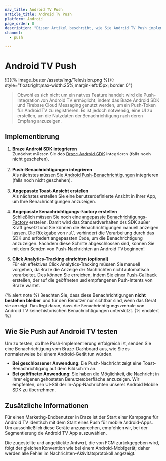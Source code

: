 ```yaml
---
nav_title: Android TV Push
article_title: Android TV Push
platform: Android
page_order: 8
description: "Dieser Artikel beschreibt, wie Sie Android TV Push implementieren und testen können."
channel:
  - push

---
```


# Android TV Push
![]({% image_buster /assets/img/Television.png %}){: style="float:right;max-width:25%;margin-left:15px; border: 0"}

> Obwohl es sich nicht um ein natives Feature handelt, wird die Push-Integration von Android TV ermöglicht, indem das Braze Android SDK und Firebase Cloud Messaging genutzt werden, um ein Push-Token für Android TV zu registrieren. Es ist jedoch notwendig, eine UI zu erstellen, um die Nutzdaten der Benachrichtigung nach deren Empfang anzuzeigen.

## Implementierung

1. **Braze Android SDK integrieren**<br>
Zunächst müssen Sie das [Braze Android SDK]({{site.baseurl}}/developer_guide/platform_integration_guides/android/initial_sdk_setup/android_sdk_integration/?redirected=true) integrieren (falls noch nicht geschehen).<br><br>
2. **Push-Benachrichtigungen integrieren**<br>
Als nächstes müssen Sie [Android Push-Benachrichtigungen]({{site.baseurl}}/developer_guide/platform_integration_guides/android/push_notifications/android/integration/standard_integration/) integrieren (falls noch nicht geschehen).<br><br>
3. **Angepasste Toast-Ansicht erstellen**<br>
Als nächstes erstellen Sie eine benutzerdefinierte Ansicht in Ihrer App, um Ihre Benachrichtigungen anzuzeigen.<br><br>
4. **Angepasste Benachrichtigungs-Factory erstellen**<br>
Schließlich müssen Sie noch eine [angepasste Benachrichtigungs-Factory]({{site.baseurl}}/developer_guide/platform_integration_guides/android/push_notifications/android/integration/standard_integration/#custom-displaying-notifications) erstellen. Damit wird das Standardverhalten des SDK außer Kraft gesetzt und Sie können die Benachrichtigungen manuell anzeigen lassen. Die Rückgabe von `null` verhindert die Verarbeitung durch das SDK und erfordert angepassten Code, um die Benachrichtigung anzuzeigen. Nachdem diese Schritte abgeschlossen sind, können Sie mit dem Senden von Push-Nachrichten an Android TV beginnen!<br><br>
5. **Click Analytics-Tracking einrichten (optional)**<br>
Für ein effektives Click Analytics-Tracking müssen Sie manuell vorgehen, da Braze die Anzeige der Nachrichten nicht automatisch verarbeitet. Dies können Sie erreichen, indem Sie einen [Push-Callback]({{site.baseurl}}/developer_guide/platform_integration_guides/android/push_notifications/android/integration/standard_integration/#android-push-listener-callback) erstellen, der auf die geöffneten und empfangenen Push-Intents von Braze wartet.

{% alert note %}
Beachten Sie, dass diese Benachrichtigungen **nicht bestehen bleiben** und für den Benutzer nur sichtbar sind, wenn das Gerät sie anzeigt. Das liegt daran, dass die Benachrichtigungszentrale von Android TV keine historischen Benachrichtigungen unterstützt.
{% endalert %} 

## Wie Sie Push auf Android TV testen

Um zu testen, ob Ihre Push-Implementierung erfolgreich ist, senden Sie eine Benachrichtigung vom Braze-Dashboard aus, wie Sie es normalerweise bei einem Android-Gerät tun würden.

- **Bei geschlossener Anwendung**: Die Push-Nachricht zeigt eine Toast-Benachrichtigung auf dem Bildschirm an.
- **Bei geöffneter Anwendung**: Sie haben die Möglichkeit, die Nachricht in Ihrer eigenen gehosteten Benutzeroberfläche anzuzeigen. Wir empfehlen, den UI-Stil der In-App-Nachrichten unseres Android Mobile SDK zu übernehmen.

## Zusätzliche Informationen
Für einen Marketing-Endbenutzer in Braze ist der Start einer Kampagne für Android TV identisch mit dem Start eines Push für mobile Android-Apps. Um ausschließlich diese Geräte anzusprechen, empfehlen wir, bei der Segmentierung die Android TV App auszuwählen. 

Die zugestellte und angeklickte Antwort, die von FCM zurückgegeben wird, folgt der gleichen Konvention wie bei einem Android-Mobilgerät; daher werden alle Fehler im Nachrichten-Aktivitätsprotokoll angezeigt.

